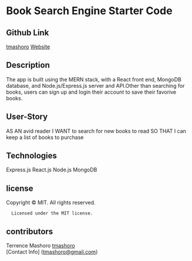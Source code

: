 # Book Search Engine Starter Code

## Github Link

 [tmashoro](https://github.com/tmashoro/Mern)
 [Website](https://powerful-chamber-55691.herokuapp.com/)

## Description

The app is built using the MERN stack, with a React front end, MongoDB database, and Node.js/Express.js server and API.Other than searching for books, users can sign up and login their account to save their favorive books.

## User-Story

AS AN avid reader
I WANT to search for new books to read
SO THAT I can keep a list of books to purchase

## Technologies

Express.js
React.js
Node.js
MongoDB

## license

Copyright © MIT. All rights reserved.

      Licensed under the MIT license.

## contributors

Terrence Mashoro
[tmashoro](https://github.com/tmashoro/)\
[Contact Info] (tmashoro@gmail.com)
